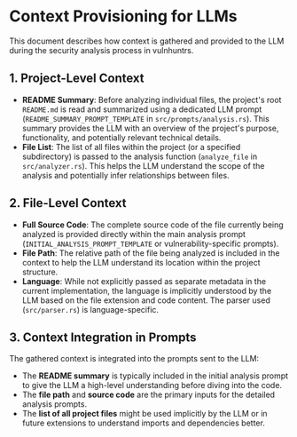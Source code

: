 # Context Provisioning for LLMs

This document describes how context is gathered and provided to the LLM during the security analysis process in vulnhuntrs.

## 1. Project-Level Context

- **README Summary**: Before analyzing individual files, the project's root `README.md` is read and summarized using a dedicated LLM prompt (`README_SUMMARY_PROMPT_TEMPLATE` in `src/prompts/analysis.rs`). This summary provides the LLM with an overview of the project's purpose, functionality, and potentially relevant technical details.
- **File List**: The list of all files within the project (or a specified subdirectory) is passed to the analysis function (`analyze_file` in `src/analyzer.rs`). This helps the LLM understand the scope of the analysis and potentially infer relationships between files.

## 2. File-Level Context

- **Full Source Code**: The complete source code of the file currently being analyzed is provided directly within the main analysis prompt (`INITIAL_ANALYSIS_PROMPT_TEMPLATE` or vulnerability-specific prompts).
- **File Path**: The relative path of the file being analyzed is included in the context to help the LLM understand its location within the project structure.
- **Language**: While not explicitly passed as separate metadata in the current implementation, the language is implicitly understood by the LLM based on the file extension and code content. The parser used (`src/parser.rs`) is language-specific.

## 3. Context Integration in Prompts

The gathered context is integrated into the prompts sent to the LLM:

- The **README summary** is typically included in the initial analysis prompt to give the LLM a high-level understanding before diving into the code.
- The **file path** and **source code** are the primary inputs for the detailed analysis prompts.
- The **list of all project files** might be used implicitly by the LLM or in future extensions to understand imports and dependencies better.
